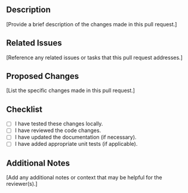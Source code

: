 <!--
Thanks for contributing to GraphRAG!

Please do not make *Draft* pull requests, as they still notify anyone watching the repo.

Create a pull request when it is ready for review and feedback.

About this template

The following template aims to help contributors write a good description for their pull requests.
We'd like you to provide a description of the changes in your pull request (i.e. bugs fixed or features added), the motivation behind the changes, and complete the checklist below before opening a pull request.

Feel free to discard it if you need to (e.g. when you just fix a typo). -->

## Description

[Provide a brief description of the changes made in this pull request.]

## Related Issues

[Reference any related issues or tasks that this pull request addresses.]

## Proposed Changes

[List the specific changes made in this pull request.]

## Checklist

- [ ] I have tested these changes locally.
- [ ] I have reviewed the code changes.
- [ ] I have updated the documentation (if necessary).
- [ ] I have added appropriate unit tests (if applicable).

## Additional Notes

[Add any additional notes or context that may be helpful for the reviewer(s).]
